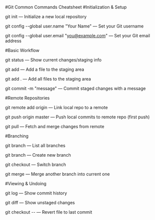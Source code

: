 #Git Common Commands Cheatsheet
#Initialization & Setup

git init — Initialize a new local repository

git config --global user.name "Your Name" — Set your Git username

git config --global user.email "you@example.com" — Set your Git email address

#Basic Workflow

git status — Show current changes/staging info

git add <file> — Add a file to the staging area

git add . — Add all files to the staging area

git commit -m "message" — Commit staged changes with a message

#Remote Repositories

git remote add origin <repo-url> — Link local repo to a remote

git push origin master — Push local commits to remote repo (first push)

git pull — Fetch and merge changes from remote

#Branching

git branch — List all branches

git branch <branchname> — Create new branch

git checkout <branchname> — Switch branch

git merge <branchname> — Merge another branch into current one

#Viewing & Undoing

git log — Show commit history

git diff — Show unstaged changes

git checkout -- <file> — Revert file to last commit